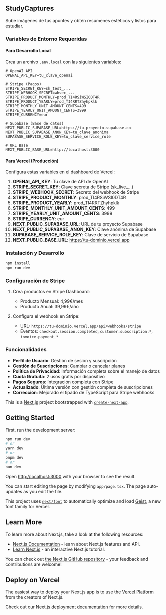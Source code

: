 ## StudyCaptures

Sube imágenes de tus apuntes y obtén resúmenes estéticos y listos para estudiar.

### Variables de Entorno Requeridas

#### Para Desarrollo Local
Crea un archivo `.env.local` con las siguientes variables:

```env
# OpenAI API
OPENAI_API_KEY=tu_clave_openai

# Stripe (Pagos)
STRIPE_SECRET_KEY=sk_test_...
STRIPE_WEBHOOK_SECRET=whsec_...
STRIPE_PRODUCT_MONTHLY=prod_TI4RSiWSI0DT4R
STRIPE_PRODUCT_YEARLY=prod_TI4RRTZhyhpklk
STRIPE_MONTHLY_UNIT_AMOUNT_CENTS=499
STRIPE_YEARLY_UNIT_AMOUNT_CENTS=3999
STRIPE_CURRENCY=eur

# Supabase (Base de datos)
NEXT_PUBLIC_SUPABASE_URL=https://tu-proyecto.supabase.co
NEXT_PUBLIC_SUPABASE_ANON_KEY=tu_clave_anonima
SUPABASE_SERVICE_ROLE_KEY=tu_clave_service_role

# URL Base
NEXT_PUBLIC_BASE_URL=http://localhost:3000
```

#### Para Vercel (Producción)
Configura estas variables en el dashboard de Vercel:

1. **OPENAI_API_KEY**: Tu clave de API de OpenAI
2. **STRIPE_SECRET_KEY**: Clave secreta de Stripe (sk_live_...)
3. **STRIPE_WEBHOOK_SECRET**: Secreto del webhook de Stripe
4. **STRIPE_PRODUCT_MONTHLY**: prod_TI4RSiWSI0DT4R
5. **STRIPE_PRODUCT_YEARLY**: prod_TI4RRTZhyhpklk
6. **STRIPE_MONTHLY_UNIT_AMOUNT_CENTS**: 499
7. **STRIPE_YEARLY_UNIT_AMOUNT_CENTS**: 3999
8. **STRIPE_CURRENCY**: eur
9. **NEXT_PUBLIC_SUPABASE_URL**: URL de tu proyecto Supabase
10. **NEXT_PUBLIC_SUPABASE_ANON_KEY**: Clave anónima de Supabase
11. **SUPABASE_SERVICE_ROLE_KEY**: Clave de servicio de Supabase
12. **NEXT_PUBLIC_BASE_URL**: https://tu-dominio.vercel.app

### Instalación y Desarrollo

```bash
npm install
npm run dev
```

### Configuración de Stripe

1. Crea productos en Stripe Dashboard:
   - Producto Mensual: 4,99€/mes
   - Producto Anual: 39,99€/año

2. Configura el webhook en Stripe:
   - URL: `https://tu-dominio.vercel.app/api/webhooks/stripe`
   - Eventos: `checkout.session.completed`, `customer.subscription.*`, `invoice.payment_*`

### Funcionalidades

- **Perfil de Usuario**: Gestión de sesión y suscripción
- **Gestión de Suscripciones**: Cambiar o cancelar planes
- **Política de Privacidad**: Información completa sobre el manejo de datos
- **Cuota Gratuita**: 2 usos gratis por dispositivo
- **Pagos Seguros**: Integración completa con Stripe
- **Actualizado**: Última versión con gestión completa de suscripciones
- **Corrección**: Mejorado el tipado de TypeScript para Stripe webhooks

This is a [Next.js](https://nextjs.org) project bootstrapped with [`create-next-app`](https://nextjs.org/docs/app/api-reference/cli/create-next-app).

## Getting Started

First, run the development server:

```bash
npm run dev
# or
yarn dev
# or
pnpm dev
# or
bun dev
```

Open [http://localhost:3000](http://localhost:3000) with your browser to see the result.

You can start editing the page by modifying `app/page.tsx`. The page auto-updates as you edit the file.

This project uses [`next/font`](https://nextjs.org/docs/app/building-your-application/optimizing/fonts) to automatically optimize and load [Geist](https://vercel.com/font), a new font family for Vercel.

## Learn More

To learn more about Next.js, take a look at the following resources:

- [Next.js Documentation](https://nextjs.org/docs) - learn about Next.js features and API.
- [Learn Next.js](https://nextjs.org/learn) - an interactive Next.js tutorial.

You can check out [the Next.js GitHub repository](https://github.com/vercel/next.js) - your feedback and contributions are welcome!

## Deploy on Vercel

The easiest way to deploy your Next.js app is to use the [Vercel Platform](https://vercel.com/new?utm_medium=default-template&filter=next.js&utm_source=create-next-app&utm_campaign=create-next-app-readme) from the creators of Next.js.

Check out our [Next.js deployment documentation](https://nextjs.org/docs/app/building-your-application/deploying) for more details.
